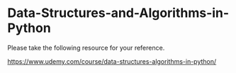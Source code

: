 # Data-Structures-and-Algorithms-in-Python

Please take the following resource for your reference.

https://www.udemy.com/course/data-structures-algorithms-in-python/
